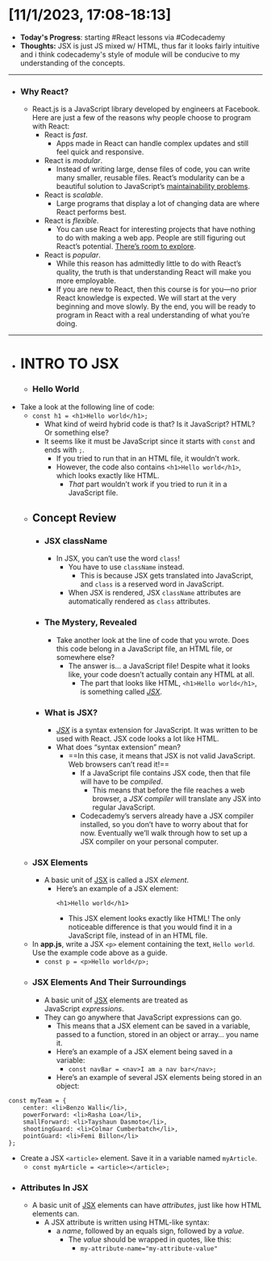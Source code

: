 # [11/1/2023, 17:08-18:13]
- **Today's Progress**: starting #React lessons via #Codecademy
- **Thoughts:** JSX is just JS mixed w/ HTML, thus far it looks fairly intuitive and i think codecademy's style of module will be conducive to my understanding of the concepts. 
---
- ### Why React?
	- React.js is a JavaScript library developed by engineers at Facebook. Here are just a few of the reasons why people choose to program with React:
		- React is _fast_.
			- Apps made in React can handle complex updates and still feel quick and responsive.
		- React is _modular_.
			- Instead of writing large, dense files of code, you can write many smaller, reusable files. React’s modularity can be a beautiful solution to JavaScript’s [maintainability problems](https://en.wikipedia.org/wiki/Spaghetti_code).
		- React is _scalable_.
			- Large programs that display a lot of changing data are where React performs best.
		- React is _flexible_.
			- You can use React for interesting projects that have nothing to do with making a web app. People are still figuring out React’s potential. [There’s room to explore](https://github.com/jiwonbest/amazing-react-projects).
		- React is _popular_.
			- While this reason has admittedly little to do with React’s quality, the truth is that understanding React will make you more employable.
			- If you are new to React, then this course is for you—no prior React knowledge is expected. We will start at the very beginning and move slowly. By the end, you will be ready to program in React with a real understanding of what you’re doing.

---
- # INTRO TO JSX
	- ### Hello World
- Take a look at the following line of code:
	- `const h1 = <h1>Hello world</h1>;`
		- What kind of weird hybrid code is that? Is it JavaScript? HTML? Or something else?
		- It seems like it must be JavaScript since it starts with `const` and ends with `;`.
			- If you tried to run that in an HTML file, it wouldn’t work.
			- However, the code also contains `<h1>Hello world</h1>`, which looks exactly like HTML.
				- _That_ part wouldn’t work if you tried to run it in a JavaScript file.
	- ## Concept Review
		- ### JSX className
			- In JSX, you can’t use the word `class`!
				- You have to use `className` instead.
					- This is because JSX gets translated into JavaScript, and `class` is a reserved word in JavaScript.
				- When JSX is rendered, JSX `className` attributes are automatically rendered as `class` attributes.
		- ### The Mystery, Revealed
			- Take another look at the line of code that you wrote. Does this code belong in a JavaScript file, an HTML file, or somewhere else?
				- The answer is… a JavaScript file! Despite what it looks like, your code doesn’t actually contain any HTML at all.
					- The part that looks like HTML, `<h1>Hello world</h1>`, is something called [_JSX_](https://www.codecademy.com/resources/docs/react/jsx).
		- ### What is JSX?
			- [_JSX_](https://www.codecademy.com/resources/docs/react/jsx) is a syntax extension for JavaScript. It was written to be used with React. JSX code looks a lot like HTML.
			- What does “syntax extension” mean?
				- ==In this case, it means that JSX is not valid JavaScript. Web browsers can’t read it!==
					- If a JavaScript file contains JSX code, then that file will have to be _compiled_.
						- This means that before the file reaches a web browser, a _JSX compiler_ will translate any JSX into regular JavaScript.
					- Codecademy’s servers already have a JSX compiler installed, so you don’t have to worry about that for now. Eventually we’ll walk through how to set up a JSX compiler on your personal computer.
	- ### JSX Elements
		- A basic unit of [JSX](https://www.codecademy.com/resources/docs/react/jsx) is called a JSX _element_.
			- Here’s an example of a JSX element:
				```
				<h1>Hello world</h1>
				```
				- This JSX element looks exactly like HTML! The only noticeable difference is that you would find it in a JavaScript file, instead of in an HTML file.
	- In **app.js**, write a JSX `<p>` element containing the text, `Hello world`. Use the example code above as a guide.
		- `const p = <p>Hello world</p>;`
	- ### JSX Elements And Their Surroundings
		- A basic unit of [JSX](https://www.codecademy.com/resources/docs/react/jsx) elements are treated as JavaScript _expressions_.
		- They can go anywhere that JavaScript expressions can go.
			- This means that a JSX element can be saved in a variable, passed to a function, stored in an object or array… you name it.
			- Here’s an example of a JSX element being saved in a variable:
				- `const navBar = <nav>I am a nav bar</nav>;`
			- Here’s an example of several JSX elements being stored in an object:
```
const myTeam = {
	center: <li>Benzo Walli</li>,
	powerForward: <li>Rasha Loa</li>,
	smallForward: <li>Tayshaun Dasmoto</li>,
	shootingGuard: <li>Colmar Cumberbatch</li>,
	pointGuard: <li>Femi Billon</li>
};
```
- Create a JSX `<article>` element. Save it in a variable named `myArticle`.
	- `const myArticle = <article></article>;`
- ### Attributes In JSX
	- A basic unit of [JSX](https://www.codecademy.com/resources/docs/react/jsx) elements can have _attributes_, just like how HTML elements can.
		- A JSX attribute is written using HTML-like syntax:
			- a _name_, followed by an equals sign, followed by a _value_.
				- The _value_ should be wrapped in quotes, like this:
					- `my-attribute-name="my-attribute-value"`


















































